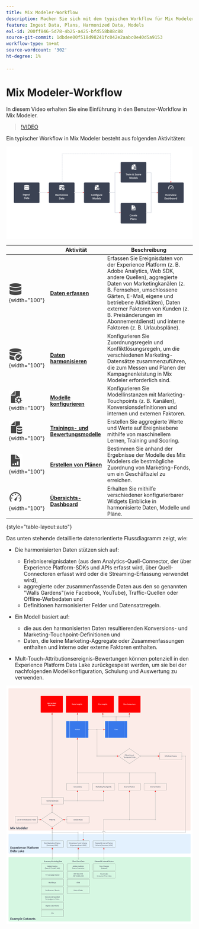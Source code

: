 ```yaml
---
title: Mix Modeler-Workflow
description: Machen Sie sich mit dem typischen Workflow für Mix Modeler vertraut.
feature: Ingest Data, Plans, Harmonized Data, Models
exl-id: 200ff846-5d78-4b25-a425-bfd558b88c88
source-git-commit: 1dbdee00f518d98241fc042e2aabc0e40d5a9153
workflow-type: tm+mt
source-wordcount: '302'
ht-degree: 1%

---
```


# Mix Modeler-Workflow

In diesem Video erhalten Sie eine Einführung in den Benutzer-Workflow in Mix Modeler.

>[!VIDEO](https://video.tv.adobe.com/v/3424854/?learn=on)


Ein typischer Workflow in Mix Modeler besteht aus folgenden Aktivitäten:

![Alternativtext](../assets/ApplicationWorkflow.svg)

|  | Aktivität | Beschreibung |
|---|---|---|
| ![Daten](../assets/icons/Data.svg){width="100"} | [**Daten erfassen**](../ingest-data/overview.md) | Erfassen Sie Ereignisdaten von der Experience Platform (z. B. Adobe Analytics, Web SDK, andere Quellen), aggregierte Daten von Marketingkanälen (z. B. Fernsehen, umschlossene Gärten, E-Mail, eigene und betriebene Aktivitäten), Daten externer Faktoren von Kunden (z. B. Preisänderungen im Abonnementdienst) und interne Faktoren (z. B. Urlaubspläne). |
| ![DataCheck](../assets/icons/DataCheck.svg){width="100"} | [**Daten harmonisieren**](../harmonize-data/overview.md) | Konfigurieren Sie Zuordnungsregeln und Konfliktlösungsregeln, um die verschiedenen Marketing-Datensätze zusammenzuführen, die zum Messen und Planen der Kampagnenleistung in Mix Modeler erforderlich sind. |
| ![FileConfig](../assets/icons/FileGear.svg){width="100"} | [**Modelle konfigurieren**](../models/create.md) | Konfigurieren Sie Modellinstanzen mit Marketing-Touchpoints (z. B. Kanälen), Konversionsdefinitionen und internen und externen Faktoren. |
| ![FileData](../assets/icons/FileData.svg){width="100"} | [**Trainings- und Bewertungsmodelle**](../models/overview.md) | Erstellen Sie aggregierte Werte und Werte auf Ereignisebene mithilfe von maschinellem Lernen, Training und Scoring. |
| ![FileChart](../assets/icons/FileChart.svg){width="100"} | [**Erstellen von Plänen**](../plans/overview.md) | Bestimmen Sie anhand der Ergebnisse der Modelle des Mix Modelers die bestmögliche Zuordnung von Marketing-Fonds, um ein Geschäftsziel zu erreichen. |
| ![Dashboard](../assets/icons/Dashboard.svg){width="100"} | [**Übersichts-Dashboard**](../dashboard/overview.md) | Erhalten Sie mithilfe verschiedener konfigurierbarer Widgets Einblicke in harmonisierte Daten, Modelle und Pläne. |

{style="table-layout:auto"}

Das unten stehende detaillierte datenorientierte Flussdiagramm zeigt, wie:

* Die harmonisierten Daten stützen sich auf:

   * Erlebnisereignisdaten (aus dem Analytics-Quell-Connector, der über Experience Platform-SDKs und APIs erfasst wird, über Quell-Connectoren erfasst wird oder die Streaming-Erfassung verwendet wird),
   * aggregierte oder zusammenfassende Daten aus den so genannten &quot;Walls Gardens&quot;(wie Facebook, YouTube), Traffic-Quellen oder Offline-Werbedaten und
   * Definitionen harmonisierter Felder und Datensatzregeln.

* Ein Modell basiert auf:

   * die aus den harmonisierten Daten resultierenden Konversions- und Marketing-Touchpoint-Definitionen und
   * Daten, die keine Marketing-Aggregate oder Zusammenfassungen enthalten und interne oder externe Faktoren enthalten.

* Mult-Touch-Attributionsereignis-Bewertungen können potenziell in den Experience Platform Data Lake zurückgespeist werden, um sie bei der nachfolgenden Modellkonfiguration, Schulung und Auswertung zu verwenden.

![Umfassender Workflow](../assets/comprehensive-workflow.svg)
